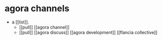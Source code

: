 # agora channels

- a [[list]].
  - [[pull]] [[agora channel]]
  - [[pull]] [[agora discuss]] [[agora development]] [[flancia collective]]

